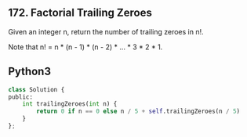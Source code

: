 ## 172. Factorial Trailing Zeroes

Given an integer n, return the number of trailing zeroes in n!.

Note that n! = n * (n - 1) * (n - 2) * ... * 3 * 2 * 1.

## Python3

```python
class Solution {
public:
    int trailingZeroes(int n) {
        return 0 if n == 0 else n / 5 + self.trailingZeroes(n / 5)
    }
};
```